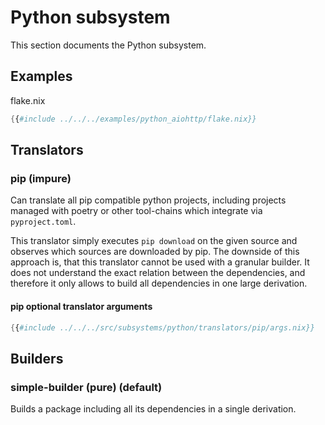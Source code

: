 # Python subsystem

This section documents the Python subsystem.

## Examples
flake.nix
```nix
{{#include ../../../examples/python_aiohttp/flake.nix}}
```
## Translators

### pip (impure)

Can translate all pip compatible python projects, including projects managed with poetry or other tool-chains which integrate via `pyproject.toml`.

This translator simply executes `pip download` on the given source and observes which sources are downloaded by pip.
The downside of this approach is, that this translator cannot be used with a granular builder. It does not understand the exact relation between the dependencies, and therefore it only allows to build all dependencies in one large derivation.

#### **pip** optional translator arguments
```nix
{{#include ../../../src/subsystems/python/translators/pip/args.nix}}
```

## Builders

### simple-builder (pure) (default)

Builds a package including all its dependencies in a single derivation.
